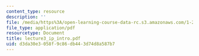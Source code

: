 ```yaml
---
content_type: resource
description: ''
file: /media/https%3A/open-learning-course-data-rc.s3.amazonaws.com/1-224j-carrier-systems-fall-2003/d3da30e3058f9c86db443d74d8a587b7_lecture3_ip_intro.pdf
file_type: application/pdf
resourcetype: Document
title: lecture3_ip_intro.pdf
uid: d3da30e3-058f-9c86-db44-3d74d8a587b7
---
```

